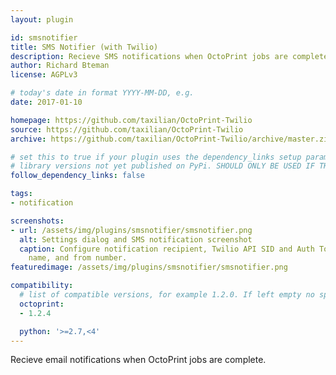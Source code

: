 ```yaml
---
layout: plugin

id: smsnotifier
title: SMS Notifier (with Twilio)
description: Recieve SMS notifications when OctoPrint jobs are complete.
author: Richard Bteman
license: AGPLv3

# today's date in format YYYY-MM-DD, e.g.
date: 2017-01-10

homepage: https://github.com/taxilian/OctoPrint-Twilio
source: https://github.com/taxilian/OctoPrint-Twilio
archive: https://github.com/taxilian/OctoPrint-Twilio/archive/master.zip

# set this to true if your plugin uses the dependency_links setup parameter to include
# library versions not yet published on PyPi. SHOULD ONLY BE USED IF THERE IS NO OTHER OPTION!
follow_dependency_links: false

tags:
- notification

screenshots:
- url: /assets/img/plugins/smsnotifier/smsnotifier.png
  alt: Settings dialog and SMS notification screenshot
  caption: Configure notification recipient, Twilio API SID and Auth Token, printer
    name, and from number.
featuredimage: /assets/img/plugins/smsnotifier/smsnotifier.png

compatibility:
  # list of compatible versions, for example 1.2.0. If left empty no specific version requirement will be assumed
  octoprint:
  - 1.2.4

  python: '>=2.7,<4'
---
```


Recieve email notifications when OctoPrint jobs are complete.
